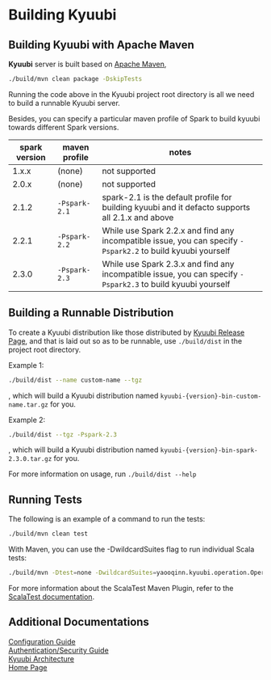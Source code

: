 # Building Kyuubi

## Building Kyuubi with Apache Maven
**Kyuubi** server is built based on [Apache Maven](http://maven.apache.org),

```bash
./build/mvn clean package -DskipTests
```

Running the code above in the Kyuubi project root directory is all we need to build a runnable Kyuubi server.

Besides, you can specify a particular maven profile of Spark to build kyuubi towards different Spark versions.

spark version| maven profile | notes
---|---|---
1.x.x|(none)| not supported
2.0.x|(none)| not supported
2.1.2|`-Pspark-2.1` | spark-2.1 is the default profile for building kyuubi and it defacto supports all 2.1.x and above
2.2.1|`-Pspark-2.2` | While use Spark 2.2.x and find any incompatible issue, you can specify `-Pspark2.2` to build kyuubi yourself
2.3.0|`-Pspark-2.3` | While use Spark 2.3.x and find any incompatible issue, you can specify `-Pspark2.3` to build kyuubi yourself

## Building a Runnable Distribution

To create a Kyuubi distribution like those distributed by [Kyuubi Release Page](https://github.com/yaooqinn/kyuubi/releases),
and that is laid out so as to be runnable, use `./build/dist` in the project root directory.

Example 1:
```bash
./build/dist --name custom-name --tgz
```

, which will build a Kyuubi distribution named `kyuubi-{version}-bin-custom-name.tar.gz` for you. 

Example 2:
```bash
./build/dist --tgz -Pspark-2.3
```
, which will build a Kyuubi distribution named `kyuubi-{version}-bin-spark-2.3.0.tar.gz` for you. 


For more information on usage, run `./build/dist --help`

## Running Tests
The following is an example of a command to run the tests:

```bash
./build/mvn clean test
```

With Maven, you can use the -DwildcardSuites flag to run individual Scala tests:

```bash
./build/mvn -Dtest=none -DwildcardSuites=yaooqinn.kyuubi.operation.OperationTypeSuite test
```

For more information about the ScalaTest Maven Plugin, refer to the [ScalaTest documentation](http://www.scalatest.org/user_guide/using_the_scalatest_maven_plugin).

## Additional Documentations

[Configuration Guide](https://yaooqinn.github.io/kyuubi/docs/configurations.html)  
[Authentication/Security Guide](https://yaooqinn.github.io/kyuubi/docs/authentication.html)  
[Kyuubi Architecture](https://yaooqinn.github.io/kyuubi/docs/architecture.html)  
[Home Page](https://yaooqinn.github.io/kyuubi/)

